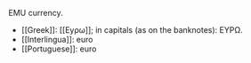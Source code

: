 EMU currency.

* [[Greek]]: [[Ey&rho;&omega;]]; in capitals (as on the banknotes): EY&Rho;&Omega;.
* [[Interlingua]]: euro
* [[Portuguese]]: euro